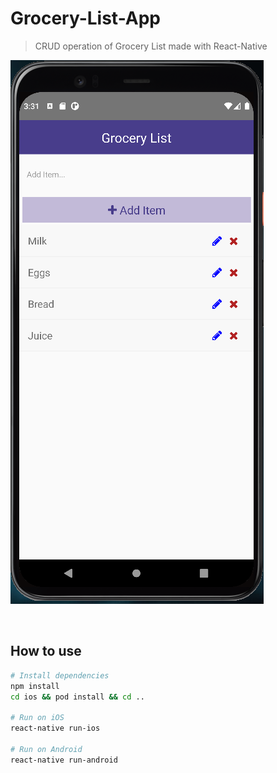 # Grocery-List-App

> CRUD operation of Grocery List made with React-Native

![Application](/images/demo.PNG?raw=true)

<br />

## How to use

```bash
# Install dependencies
npm install
cd ios && pod install && cd ..

# Run on iOS
react-native run-ios

# Run on Android
react-native run-android

```
